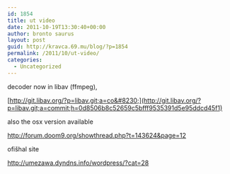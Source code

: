 ```yaml
---
id: 1854
title: ut video
date: 2011-10-19T13:30:40+00:00
author: bronto saurus
layout: post
guid: http://kravca.69.mu/blog/?p=1854
permalink: /2011/10/ut-video/
categories:
  - Uncategorized
---
```

decoder now in libav (ffmpeg),
  
[http://git.libav.org/?p=libav.git;a=co&#8230;](http://git.libav.org/?p=libav.git;a=commit;h=0d8506b8c52659c5bfff9535391d5e95ddcd45f1)

also the osx version available
  
<http://forum.doom9.org/showthread.php?t=143624&page=12>

ofišhal site
  
<http://umezawa.dyndns.info/wordpress/?cat=28>